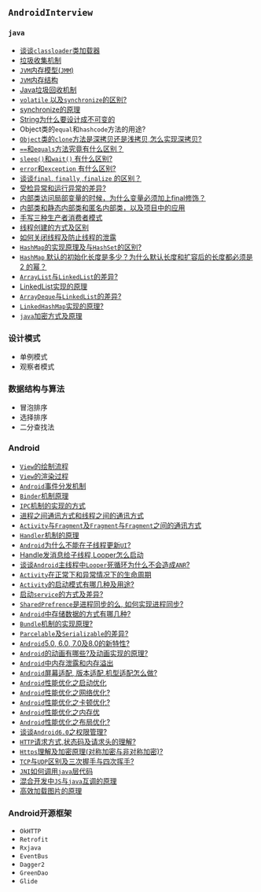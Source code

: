 ##  `AndroidInterview`

###  `java` 
 * [谈谈`classloader`类加载器]()
* [垃圾收集机制]()
* [`JVM`内存模型(`JMM`)](https://github.com/showdy/AndroidInterview/blob/master/interviews/Java_JMM%E5%86%85%E5%AD%98%E6%A8%A1%E5%9E%8B%E7%9B%B8%E5%85%B3.md)
* [`JVM`内存结构]()
* [Java垃圾回收机制]()
* [`volatile` 以及`synchronize`的区别?](https://github.com/showdy/AndroidInterview/blob/master/interviews/Java_volatile%E4%B8%8Esynchronize%E5%85%B3%E9%94%AE%E5%AD%97%E7%9A%84%E5%8C%BA%E5%88%AB.md)
* [synchronize的原理]()
* [String为什么要设计成不可变的]()
* Object类的`equal`和`hashcode`方法的用途?[]()
* [`Object`类的`clone`方法是深拷贝还是浅拷贝,怎么实现深拷贝?](https://github.com/showdy/AndroidInterview/blob/master/interviews/Java_Object%E5%AF%B9%E8%B1%A1%E7%9A%84clone()%E7%9A%84%E9%BB%98%E8%AE%A4%E5%AE%9E%E7%8E%B0%E6%98%AF%E6%B7%B1%E6%8B%B7%E8%B4%9D%E8%BF%98%E6%98%AF%E6%B5%85%E6%8B%B7%E8%B4%9D%E5%A6%82%E4%BD%95%E8%AE%A9clone()%E5%AE%9E%E7%8E%B0%E6%B7%B1%E6%8B%B7%E8%B4%9D.md)
* [`==`和`equals`方法究竟有什么区别？]()  
* [`sleep()`和`wait()` 有什么区别?]()
* [`error`和`exception` 有什么区别?]()
* [谈谈`final`, `finally` ,`finalize` 的区别？]()
* [受检异常和运行异常的差异?]()
* [内部类访问局部变量的时候，为什么变量必须加上final修饰？]()
* [内部类和静态内部类和匿名内部类，以及项目中的应用]()
* [手写三种生产者消费者模式](https://github.com/showdy/AndroidInterview/blob/master/interviews/Java_%E6%89%8B%E5%86%99%E7%94%9F%E4%BA%A7%E8%80%853%E6%B6%88%E8%B4%B9%E8%80%85%E6%A8%A1%E5%BC%8F.md)
* [线程创建的方式及区别](https://github.com/showdy/AndroidInterview/blob/master/interviews/Java_%E6%9C%89%E5%93%AA%E5%87%A0%E7%A7%8D%E5%88%9B%E5%BB%BA%E6%96%B0%E7%BA%BF%E7%A8%8B%E7%9A%84%E6%96%B9%E6%B3%95%E5%8F%8A%E5%8C%BA%E5%88%AB.md)
* [如何关闭线程及防止线程的泄露](https://github.com/showdy/AndroidInterview/blob/master/interviews/Java_%E7%BA%BF%E7%A8%8B%E5%A6%82%E4%BD%95%E5%85%B3%E9%97%AD%EF%BC%8C%E4%BB%A5%E5%8F%8A%E5%A6%82%E4%BD%95%E9%98%B2%E6%AD%A2%E7%BA%BF%E7%A8%8B%E7%9A%84%E5%86%85%E5%AD%98%E6%B3%84%E6%BC%8F.md)
* [`HashMap`的实现原理及与`HashSet`的区别?](https://github.com/showdy/AndroidInterview/blob/master/interviews/Java_HashMap%E7%9A%84%E5%BA%95%E5%B1%82%E5%8E%9F%E7%90%86.md)
* [`HashMap`  默认的初始化长度是多少？为什么默认长度和扩容后的长度都必须是 2 的幂？](https://github.com/showdy/AndroidInterview/blob/master/interviews/Java_HashMap%20%E9%BB%98%E8%AE%A4%E7%9A%84%E5%88%9D%E5%A7%8B%E5%8C%96%E9%95%BF%E5%BA%A6%E6%98%AF%E5%A4%9A%E5%B0%91%EF%BC%9F%E4%B8%BA%E4%BB%80%E4%B9%88%E9%BB%98%E8%AE%A4%E9%95%BF%E5%BA%A6%E5%92%8C%E6%89%A9%E5%AE%B9%E5%90%8E%E7%9A%84%E9%95%BF%E5%BA%A6%E9%83%BD%E5%BF%85%E9%A1%BB%E6%98%AF%202%20%E7%9A%84%E5%B9%82%EF%BC%9F.md)
* [`ArrayList`与`LinkedList`的差异?](https://github.com/showdy/AndroidInterview/blob/master/interviews/Java_%E8%B0%88%E8%B0%88ArrayList%E5%92%8CLinkedList%E4%BB%A5%E5%8F%8AList%E7%9A%84%E5%8C%BA%E5%88%AB.md)
* [LinkedList实现的原理](https://github.com/showdy/AndroidInterview/blob/master/interviews/Java_LinkedList%E5%AE%9E%E7%8E%B0%E7%9A%84%E5%8E%9F%E7%90%86.md)
* [`ArrayDeque`与`LinkedList`的差异?]()
* [`LinkedHashMap`实现的原理?](https://github.com/showdy/AndroidInterview/blob/master/interviews/Java_%E8%B0%88%E8%B0%88LinkedHashMap%20%E7%9A%84%E5%8E%9F%E7%90%86%E7%90%86%E8%A7%A3.md)
* [`java`加密方式及原理]()

### 设计模式

* 单例模式
* 观察者模式

### 数据结构与算法

* 冒泡排序
* 选择排序
* 二分查找法

### Android

* [`View`的绘制流程](https://github.com/showdy/AndroidInterview/blob/master/interviews/Android_%E8%B0%88%E8%B0%88View%E7%9A%84%E7%BB%98%E5%88%B6%E6%B5%81%E7%A8%8B.md)
* [`View`的渲染过程]()
* [`Android`事件分发机制]()
* [`Binder`机制原理](https://github.com/showdy/AndroidInterview/blob/master/interviews/Android_%E8%B0%88%E8%B0%88Binder%E6%9C%BA%E5%88%B6%E7%9A%84%E7%90%86%E8%A7%A3.md)
* [`IPC`机制的实现的方式]()
* [进程之间通讯方式和线程之间的通讯方式]()
* [`Activity`与`Fragment`及`Fragment`与`Fragment`之间的通讯方式](https://github.com/showdy/AndroidInterview/blob/master/interviews/Android_%E8%B0%88%E8%B0%88Fragment%E4%B8%8EActivity%E5%8F%8AFragment%E4%B8%8EFragment%E4%B9%8B%E9%97%B4%E7%9A%84%E9%80%9A%E8%AE%AF%E6%96%B9%E5%BC%8F.md) 
* [`Handler`机制的原理](https://github.com/showdy/AndroidInterview/blob/master/interviews/Android_Handler%E6%B6%88%E6%81%AF%E6%9C%BA%E5%88%B6.md)
* [`Android`为什么不能在子线程更新`UI`?](https://github.com/showdy/AndroidInterview/blob/master/interviews/Android_%E4%B8%BA%E4%BB%80%E4%B9%88%E4%B8%8D%E8%83%BD%E5%9C%A8%E5%AD%90%E7%BA%BF%E7%A8%8B%E6%9B%B4%E6%96%B0UI.md)
* [Handle发消息给子线程,Looper怎么启动](https://github.com/showdy/AndroidInterview/blob/master/interviews/Android_handler%E5%8F%91%E6%B6%88%E6%81%AF%E7%BB%99%E5%AD%90%E7%BA%BF%E7%A8%8B%EF%BC%8Clooper%E6%80%8E%E4%B9%88%E5%90%AF%E5%8A%A8.md)
* [谈谈`Android`主线程中`Looper`死循环为什么不会造成`ANR`?](https://github.com/showdy/AndroidInterview/blob/master/interviews/Android_%E8%B0%88%E8%B0%88Android%E4%B8%BB%E7%BA%BF%E7%A8%8B%E4%B8%ADLooper%E6%AD%BB%E5%BE%AA%E7%8E%AF%E4%B8%BA%E4%BB%80%E4%B9%88%E4%B8%8D%E4%BC%9A%E9%80%A0%E6%88%90ANR.md)
* [`Activity`在正常下和异常情况下的生命周期](https://github.com/showdy/AndroidInterview/blob/master/interviews/Android_%E8%B0%88%E8%B0%88Activity%E6%AD%A3%E5%B8%B8%E5%92%8C%E5%BC%82%E5%B8%B8%E6%83%85%E5%86%B5%E4%B8%8B%E7%9A%84%E7%94%9F%E5%91%BD%E5%91%A8%E6%9C%9F.md)
* [`Activity`的启动模式有哪几种及用途?](https://github.com/showdy/AndroidInterview/blob/master/interviews/Android_%E8%B0%88%E8%B0%88Activity%E7%9A%84%E5%90%AF%E5%8A%A8%E6%A8%A1%E5%BC%8F.md)
* [启动`service`的方式及差异?]()
* [`SharedPrefrence`是进程同步的么, 如何实现进程同步?]()
* [`Android`中存储数据的方式有哪几种?]()
* [`Bundle`机制的实现原理?](https://github.com/showdy/AndroidInterview/blob/master/interviews/Android_%E8%B0%88%E8%B0%88%E5%AF%B9Bundle%E7%9A%84%E7%90%86%E8%A7%A3.md)
* [`Parcelable`及`Serializable`的差异?](https://github.com/showdy/AndroidInterview/blob/master/interviews/Android_%E8%B0%88%E8%B0%88Parcelable%E5%92%8CSerializable%E7%94%A8%E9%80%94%E5%8F%8A%E5%BC%82%E5%90%8C.md)
* [`Android`5.0, 6.0, 7.0及8.0的新特性?]()
* [`Android`的动画有哪些?及动画实现的原理?]()
* [`Android`中内存泄露和内存溢出](https://github.com/showdy/AndroidInterview/blob/master/interviews/Android_%E5%86%85%E5%AD%98%E6%B3%84%E9%9C%B2%E4%B8%8E%E5%86%85%E5%AD%98%E6%BA%A2%E5%87%BA%E7%9B%B8%E5%85%B3.md)
* [`Android`屏幕适配, 版本适配,机型适配怎么做?]()
* [`Android`性能优化之启动优化](https://github.com/showdy/AndroidInterview/blob/master/interviews/Android_%E6%80%A7%E8%83%BD%E4%BC%98%E5%8C%96%E4%B9%8B%E5%90%AF%E5%8A%A8%E9%80%9F%E5%BA%A6%E4%BC%98%E5%8C%96.md)
* [`Android`性能优化之网络优化?](https://github.com/showdy/AndroidInterview/blob/master/interviews/Android_%E6%80%A7%E8%83%BD%E4%BC%98%E5%8C%96%E4%B9%8B%E7%A7%BB%E5%8A%A8%E7%BD%91%E7%BB%9C%E4%BC%98%E5%8C%96.md)
* [`Android`性能优化之卡顿优化?]()
* [`Android`性能优化之内存优](https://github.com/showdy/AndroidInterview/blob/master/interviews/Android_%E6%80%A7%E8%83%BD%E4%BC%98%E5%8C%96%E4%B9%8B%E5%86%85%E5%AD%98%E4%BC%98%E5%8C%96.md)
* [`Android`性能优化之布局优化?](https://github.com/showdy/AndroidInterview/blob/master/interviews/-Android_%E6%80%A7%E8%83%BD%E4%BC%98%E5%8C%96%E4%B9%8B%E5%B8%83%E5%B1%80%E4%BC%98%E5%8C%96.md)
* [谈谈`Android6.0`之权限管理?]()
* [`HTTP`请求方式,状态码及请求头的理解?]()
* [`Https`理解及加密原理(对称加密与非对称加密)?](https://github.com/showdy/AndroidInterview/blob/master/interviews/Android_%E8%B0%88%E8%B0%88Https%E5%8A%A0%E5%AF%86%E5%8E%9F%E7%90%86%E7%9B%B8%E5%85%B3.md)
* [`TCP`与`UDP`区别及三次握手与四次挥手?]()
* [`JNI`如何调用`java`层代码]()
* [混合开发中`JS`与`java`互调的原理]()
* [高效加载图片的原理]()

### Android开源框架

* `OkHTTP`
* `Retrofit`
* `Rxjava`
* `EventBus`
* `Dagger2`
* `GreenDao`
* `Glide`
